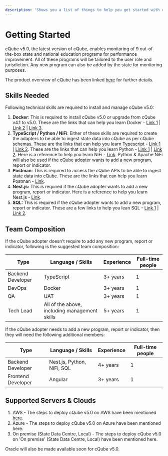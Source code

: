 ```yaml
---
description: 'Shows you a list of things to help you get started with cQube V 5.0:'
---
```


# Getting Started

cQube v5.0, the latest version of cQube, enables monitoring of 9 out-of-the-box state and national education programs for performance improvement. All of these programs will be tailored to the user role and jurisdiction. Any new program can also be added by the state for monitoring purposes.

The product overview of cQube has been linked [here](../) for further details.

## Skills Needed

Following technical skills are required to install and manage cQube v5.0:

1. **Docker**: This is required to install cQube v5.0 or upgrade from cQube v4.1 to v5.0. These are the links that can help you learn Docker - [Link 1](https://www.youtube.com/watch?v=rOTqprHv1YE) | [Link 2](https://www.youtube.com/watch?v=pTFZFxd4hOI) | [Link 3](https://www.youtube.com/watch?v=3c-iBn73dDE).
2. **TypeScript / Python / NiFi**: Either of these skills are required to create the adapters to be able to ingest state data into cQube as per cQube schemas. These are the links that can help you learn Typescript - [Link 1](https://www.youtube.com/watch?v=ahCwqrYpIuM) | [Link 2](https://www.youtube.com/watch?v=d56mG7DezGs). These are the links that can help you learn Python - [Link 1](https://www.youtube.com/watch?v=kqtD5dpn9C8) | [Link 2](https://www.youtube.com/watch?v=\_uQrJ0TkZlc). Here is a reference to help you learn NiFi - [Link](https://www.youtube.com/watch?v=fblkgr1PJ0o). Python & Apache NiFi will also be used if the cQube adopter wants to add a new program, report or indicator.
3. **Postman**: This is required to access the cQube APIs to be able to ingest state data into cQube. These are the links that can help you learn Postman - [Link](https://www.youtube.com/watch?v=VywxIQ2ZXw4).
4. **Nest.js:** This is required if the cQube adopter wants to add a new program, report or indicator. Here is a reference to help you learn Nest.js - [Link](https://www.youtube.com/watch?v=GHTA143\_b-s).
5. **SQL:** This is required if the cQube adopter wants to add a new program, report or indicator. These are a few links to help you lean SQL - [Link 1](https://www.youtube.com/watch?v=p3qvj9hO\_Bo) | [Link 2](https://www.youtube.com/watch?v=7S\_tz1z\_5bA).

## Team Composition

If the cQube adopter doesn't require to add any new program, report or indicator, following is the suggested team composition:

| Type              | Language / Skills                             | Experience | Full-time people |
| ----------------- | --------------------------------------------- | ---------- | ---------------- |
| Backend Developer | TypeScript                                    | 3+ years   | 1                |
| DevOps            | Docker                                        | 3+ years   | 1                |
| QA                | UAT                                           | 3+ years   | 1                |
| Tech Lead         | All of the above, including management skills | 5+ years   | 1                |

If the cQube adopter needs to add a new program, report or indicator, then they will need the following additional members:

| Type               | Language / Skills          | Experience | Full-time people |
| ------------------ | -------------------------- | ---------- | ---------------- |
| Backend Developer  | Nest.js, Python, NiFi, SQL | 4+ years   | 1                |
| Frontend Developer | Angular                    | 3+ years   | 1                |

## Supported Servers & Clouds

1. AWS - The steps to deploy cQube v5.0 on AWS have been mentioned [here](step-wise-installation-process.md).
2. Azure - The steps to deploy cQube v5.0 on Azure have been mentioned here.
3. On premise (State Data Centre, Local) - The steps to deploy cQube v5.0 on 'On premise' (State Data Centre, Local) have been mentioned here.

Oracle will also be made available soon for cQube v5.0.&#x20;
